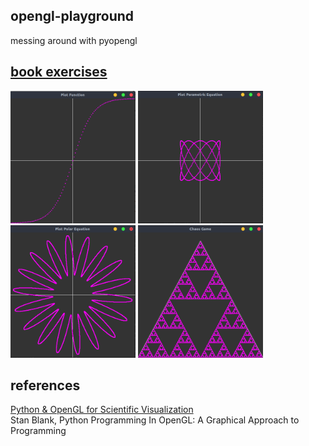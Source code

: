 opengl-playground
---
messing around with pyopengl

[book exercises](opengl-book-examples)
---
<p float="left">
  <img src="resources/02.png" width="200">
  <img src="resources/3.png" width="200">
  <img src="resources/4.png" width="200">
  <img src="resources/6.png" width="200">
</p>

references
---
[Python & OpenGL for Scientific Visualization](http://www.labri.fr/perso/nrougier/python-opengl/) \
Stan Blank, Python Programming In OpenGL: A Graphical Approach to Programming
